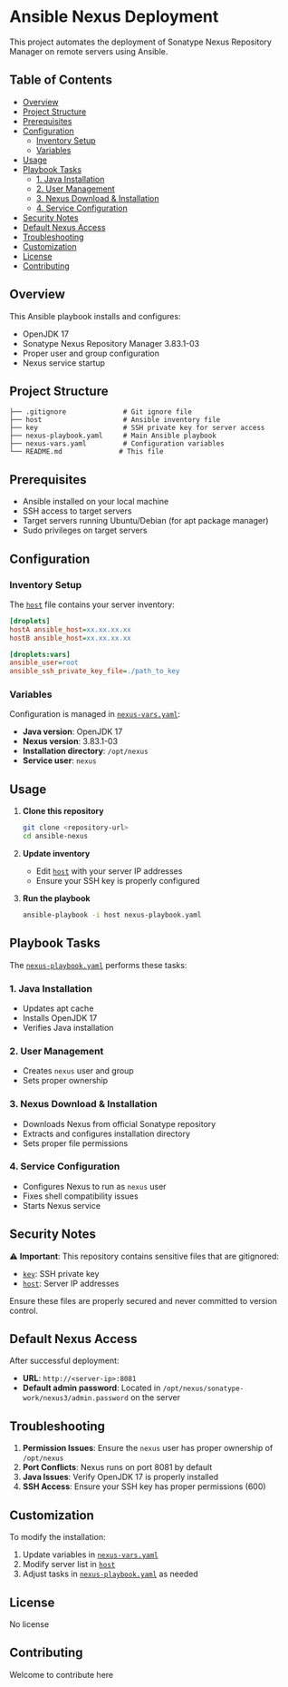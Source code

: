 # Ansible Nexus Deployment

This project automates the deployment of Sonatype Nexus Repository Manager on remote servers using Ansible.

## Table of Contents

- [Overview](#overview)
- [Project Structure](#project-structure)
- [Prerequisites](#prerequisites)
- [Configuration](#configuration)
  - [Inventory Setup](#inventory-setup)
  - [Variables](#variables)
- [Usage](#usage)
- [Playbook Tasks](#playbook-tasks)
  - [1. Java Installation](#1-java-installation)
  - [2. User Management](#2-user-management)
  - [3. Nexus Download & Installation](#3-nexus-download--installation)
  - [4. Service Configuration](#4-service-configuration)
- [Security Notes](#security-notes)
- [Default Nexus Access](#default-nexus-access)
- [Troubleshooting](#troubleshooting)
- [Customization](#customization)
- [License](#license)
- [Contributing](#contributing)

## Overview

This Ansible playbook installs and configures:

- OpenJDK 17
- Sonatype Nexus Repository Manager 3.83.1-03
- Proper user and group configuration
- Nexus service startup

## Project Structure

```
├── .gitignore              # Git ignore file
├── host                    # Ansible inventory file
├── key                     # SSH private key for server access
├── nexus-playbook.yaml     # Main Ansible playbook
├── nexus-vars.yaml         # Configuration variables
└── README.md              # This file
```

## Prerequisites

- Ansible installed on your local machine
- SSH access to target servers
- Target servers running Ubuntu/Debian (for apt package manager)
- Sudo privileges on target servers

## Configuration

### Inventory Setup

The [`host`](host) file contains your server inventory:

```ini
[droplets]
hostA ansible_host=xx.xx.xx.xx
hostB ansible_host=xx.xx.xx.xx

[droplets:vars]
ansible_user=root
ansible_ssh_private_key_file=./path_to_key
```

### Variables

Configuration is managed in [`nexus-vars.yaml`](nexus-vars.yaml):

- **Java version**: OpenJDK 17
- **Nexus version**: 3.83.1-03
- **Installation directory**: `/opt/nexus`
- **Service user**: `nexus`

## Usage

1. **Clone this repository**

   ```bash
   git clone <repository-url>
   cd ansible-nexus
   ```

2. **Update inventory**

   - Edit [`host`](host) with your server IP addresses
   - Ensure your SSH key is properly configured

3. **Run the playbook**
   ```bash
   ansible-playbook -i host nexus-playbook.yaml
   ```

## Playbook Tasks

The [`nexus-playbook.yaml`](nexus-playbook.yaml) performs these tasks:

### 1. Java Installation

- Updates apt cache
- Installs OpenJDK 17
- Verifies Java installation

### 2. User Management

- Creates `nexus` user and group
- Sets proper ownership

### 3. Nexus Download & Installation

- Downloads Nexus from official Sonatype repository
- Extracts and configures installation directory
- Sets proper file permissions

### 4. Service Configuration

- Configures Nexus to run as `nexus` user
- Fixes shell compatibility issues
- Starts Nexus service

## Security Notes

⚠️ **Important**: This repository contains sensitive files that are gitignored:

- [`key`](key): SSH private key
- [`host`](host): Server IP addresses

Ensure these files are properly secured and never committed to version control.

## Default Nexus Access

After successful deployment:

- **URL**: `http://<server-ip>:8081`
- **Default admin password**: Located in `/opt/nexus/sonatype-work/nexus3/admin.password` on the server

## Troubleshooting

1. **Permission Issues**: Ensure the `nexus` user has proper ownership of `/opt/nexus`
2. **Port Conflicts**: Nexus runs on port 8081 by default
3. **Java Issues**: Verify OpenJDK 17 is properly installed
4. **SSH Access**: Ensure your SSH key has proper permissions (600)

## Customization

To modify the installation:

1. Update variables in [`nexus-vars.yaml`](nexus-vars.yaml)
2. Modify server list in [`host`](host)
3. Adjust tasks in [`nexus-playbook.yaml`](nexus-playbook.yaml) as needed

## License

No license

## Contributing

Welcome to contribute here
